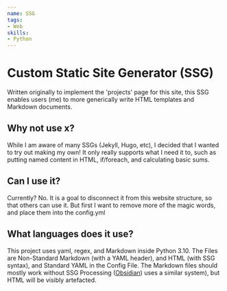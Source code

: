 ```yaml
---
name: SSG
tags: 
- Web
skills:
- Python
---
```


# Custom Static Site Generator (SSG)

Written originally to implement the 'projects' page for this site, this SSG enables users (me) to more generically write HTML templates and Markdown documents.

## Why not use x?
While I am aware of many SSGs (Jekyll, Hugo, etc), I decided that I wanted to try out making my own!
It only really supports what I need it to, such as putting named content in HTML, if/foreach, and calculating basic sums.

## Can I use it?
Currently? No.
It is a goal to disconnect it from this website structure, so that others can use it.
But first I want to remove more of the magic words, and place them into the config.yml

## What languages does it use?
This project uses yaml, regex, and Markdown inside Python 3.10.
The Files are Non-Standard Markdown (with a YAML header), and HTML (with SSG syntax), and Standard YAML in the Config File.
The Markdown files should mostly work without SSG Processing ([Obsidian](https://obsidian.md)) uses a similar system), but HTML will be visibly artefacted.